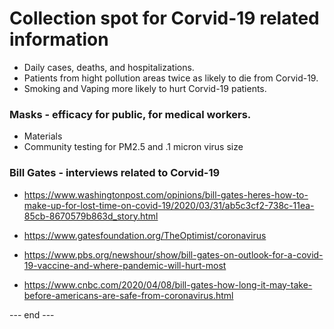 # Collection spot for Corvid-19 related information  

 * Daily cases, deaths, and hospitalizations.  
 * Patients from hight pollution areas twice as likely to die from Corvid-19.  
 * Smoking and Vaping more likely to hurt Corvid-19 patients.  
 
 
### Masks - efficacy for public, for medical workers.  

 * Materials  
 * Community testing for PM2.5 and .1 micron virus size  
 
### Bill Gates - interviews related to Corvid-19  

 *  https://www.washingtonpost.com/opinions/bill-gates-heres-how-to-make-up-for-lost-time-on-covid-19/2020/03/31/ab5c3cf2-738c-11ea-85cb-8670579b863d_story.html  
 
 
 *   https://www.gatesfoundation.org/TheOptimist/coronavirus  
 
 *   https://www.pbs.org/newshour/show/bill-gates-on-outlook-for-a-covid-19-vaccine-and-where-pandemic-will-hurt-most  
  
 *   https://www.cnbc.com/2020/04/08/bill-gates-how-long-it-may-take-before-americans-are-safe-from-coronavirus.html  
 
 
--- end ---   
